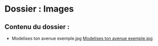# Dossier : Images
 
 ## Contenu du dossier : 
- Modelises ton avenue exemple.jpg [Modelises ton avenue exemple.jpg](./Modelises_ton_avenue_exemple.jpg)
